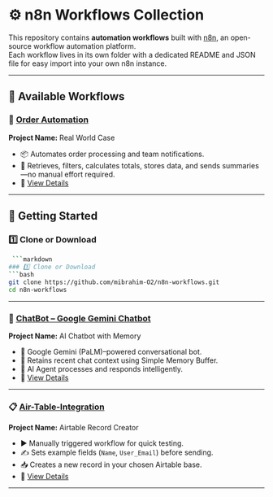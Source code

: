 # ⚙️ n8n Workflows Collection

This repository contains **automation workflows** built with [n8n](https://n8n.io), an open-source workflow automation platform.  
Each workflow lives in its own folder with a dedicated README and JSON file for easy import into your own n8n instance.

---

## 📂 Available Workflows

### 🔸 [Order Automation](./Order-Automation)
**Project Name:** Real World Case  
- 📦 Automates order processing and team notifications.  
- 🧮 Retrieves, filters, calculates totals, stores data, and sends summaries—no manual effort required.  
- 📄 [View Details](./Order-Automation/README.md)  

---

## 🚀 Getting Started

### 1️⃣ Clone or Download
```bash
 ```markdown
### 1️⃣ Clone or Download
```bash
git clone https://github.com/mibrahim-O2/n8n-workflows.git
cd n8n-workflows
```
----
### 🤖 [ChatBot – Google Gemini Chatbot](./ChatBot01)
**Project Name:** AI Chatbot with Memory  
- 🔗 Google Gemini (PaLM)–powered conversational bot.  
- 🧠 Retains recent chat context using Simple Memory Buffer.  
- 🤖 AI Agent processes and responds intelligently.  
- 📄 [View Details](./ChatBot/README.md)

----
### 📋 [Air-Table-Integration](./Airtable_Example)  
**Project Name:** Airtable Record Creator  
- ▶️ Manually triggered workflow for quick testing.  
- ✍ Sets example fields (`Name`, `User_Email`) before sending.  
- 📥 Creates a new record in your chosen Airtable base.  
- 📄 [View Details](./Airtable_Example/README.md)
----

